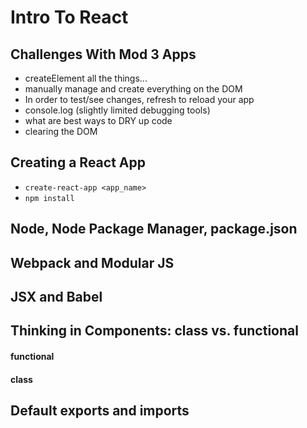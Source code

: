 # Intro To React

## Challenges With Mod 3 Apps
- createElement all the things...
 - manually manage and create everything on the DOM
- In order to test/see changes, refresh to reload your app
- console.log (slightly limited debugging tools)
- what are best ways to DRY up code
- clearing the DOM  

## Creating a React App
- `create-react-app <app_name>`
- `npm install`

## Node, Node Package Manager, package.json

## Webpack and Modular JS

## JSX and Babel



## Thinking in Components: class vs. functional

#### functional


#### class


## Default exports and imports
